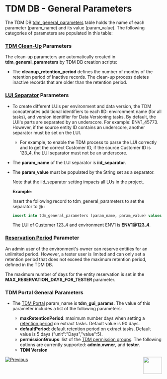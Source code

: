 # TDM DB - General Parameters

The TDM DB  [tdm_general_parameters](/articles/TDM/tdm_architecture/02_tdm_database.md#tdm_general_parameters) table holds the name of each parameter (param_name) and its value (param_value). The following categories of parameters are populated in this table:

### [TDM Clean-Up](/articles/TDM/tdm_architecture/06_tdmdb_cleanup_process.md) Parameters

The clean-up parameters are automatically created in **tdm_general_parameters** by TDM DB creation scripts:

- The **cleanup_retention_period** defines the number of months of the retention period of Inactive records.  The clean-up process deletes inactive records that are older than the retention period.

### [LUI Separator](/articles/TDM/tdm_implementation/01_tdm_set_instance_per_env_and_version.md) Parameters

- To create different LUIs per environment and data version, the TDM concatenates additional identifiers to each IID: environment name (for all tasks), and version identifier for Data Versioning tasks.  By default, the LUI's parts are separated by an underscore. For example: ENV1_45773.  However, if the source entity ID contains an underscore, another separator must be set on the LUI. 
  
  - For example, to enable the TDM process to parse the LUI correctly and to get the correct Customer ID, if the source Customer ID is 123_4, the LUI separator must not be an underscore.

- The **param_name** of the LUI separator is **iid_separator**.  

- The **param_value** must be populated by the String set as a separator.  

  Note that the iid_separator setting impacts all LUs in the project.

  **Example**:

  Insert the following record to tdm_general_parameters to set the separator to @ : 

  ```sql
  insert into tdm_general_parameters (param_name, param_value) values ('iid_separator', '@');
  ```

  The LUI of Customer 123_4 and environment ENV1 is **ENV1@123_4**.

  

### [Reservation Period](/articles/TDM/tdm_architecture/08_entity_reservation.md) Parameter

An admin user of the environment's owner can reserve entities for an unlimited period. However, a tester user is limited and can only set a retention period that does not exceed the maximum retention period, defined in the TDM DB. 

The maximum number of days for the entity reservation is set in the **MAX_RESERVATION_DAYS_FOR_TESTER** parameter. 



### TDM Portal General Parameters

- The [TDM Portal](/articles/TDM/tdm_gui/01_tdm_gui_overview.md) param_name is **tdm_gui_params**. The value of this parameter includes a list of  the following parameters:
  
  - **maxRetentionPeriod**: maximum number days when setting a [retention period](/articles/TDM/tdm_gui/16_extract_task.md#retention-period) on extract tasks. Default value is 90 days.
  - **defaultPeriod**: default retention period on extract tasks. Default value is 5 days ("unit":"Days","value":5).
  - **permissionGroups**: list of the [TDM permission groups](/articles/TDM/tdm_gui/02a_permission_group_mapping_window.md). The following options are currently supported: **admin**,**owner**, and **tester**.   
  - **TDM Version**
  
  

[![Previous](/articles/images/Previous.png)](01_tdm_installation.md)[<img align="right" width="60" height="54" src="/articles/images/Next.png">](03_tdm_fabric_credentials.md)
